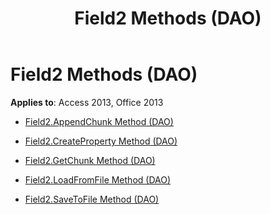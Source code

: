 ﻿---
title: Field2 Methods (DAO)
TOCTitle: Methods
ms:assetid: 2d382d0a-3d61-4321-b048-18e15ccf55e3
ms:mtpsurl: https://msdn.microsoft.com/library/Dn124187(v=office.15)
ms:contentKeyID: 52071823
ms.date: 09/18/2015
mtps_version: v=office.15
---

# Field2 Methods (DAO)


**Applies to**: Access 2013, Office 2013



  - [Field2.AppendChunk Method (DAO)](field2-appendchunk-method-dao.md)

  - [Field2.CreateProperty Method (DAO)](field2-createproperty-method-dao.md)

  - [Field2.GetChunk Method (DAO)](field2-getchunk-method-dao.md)

  - [Field2.LoadFromFile Method (DAO)](field2-loadfromfile-method-dao.md)

  - [Field2.SaveToFile Method (DAO)](field2-savetofile-method-dao.md)

